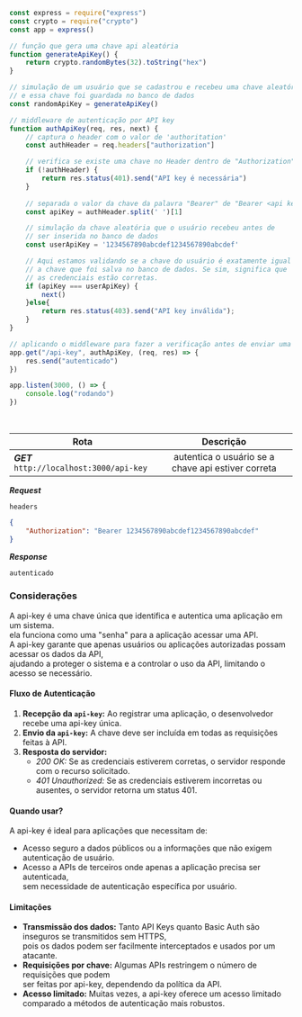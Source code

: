 ``` javascript
const express = require("express")
const crypto = require("crypto")
const app = express()

// função que gera uma chave api aleatória
function generateApiKey() {
    return crypto.randomBytes(32).toString("hex")
}

// simulação de um usuário que se cadastrou e recebeu uma chave aleatória
// e essa chave foi guardada no banco de dados
const randomApiKey = generateApiKey()

// middleware de autenticação por API key
function authApiKey(req, res, next) {
    // captura o header com o valor de 'authoritation'
    const authHeader = req.headers["authorization"]

    // verifica se existe uma chave no Header dentro de "Authorization"
    if (!authHeader) {
        return res.status(401).send("API key é necessária")
    }
    
    // separada o valor da chave da palavra "Bearer" de "Bearer <api key>"
    const apiKey = authHeader.split(' ')[1]

    // simulação da chave aleatória que o usuário recebeu antes de
    // ser inserida no banco de dados
    const userApiKey = '1234567890abcdef1234567890abcdef'

    // Aqui estamos validando se a chave do usuário é exatamente igual
    // a chave que foi salva no banco de dados. Se sim, significa que 
    // as credenciais estão corretas.
    if (apiKey === userApiKey) {
        next()
    }else{
        return res.status(403).send("API key inválida");
    }
}

// aplicando o middleware para fazer a verificação antes de enviar uma resposta
app.get("/api-key", authApiKey, (req, res) => {
    res.send("autenticado")
})

app.listen(3000, () => {
    console.log("rodando")
})

```

<br>

Rota | Descrição
--- | :---:
***GET*** ` http://localhost:3000/api-key ` | autentica o usuário se a chave api estiver correta

***Request***

`headers`
``` json
{
    "Authorization": "Bearer 1234567890abcdef1234567890abcdef"
}
```

***Response***

``` bash
autenticado
```

### Considerações

A api-key é uma chave única que identifica e autentica uma aplicação em um sistema.  
ela funciona como uma "senha" para a aplicação acessar uma API.  
A api-key garante que apenas usuários ou aplicações autorizadas possam acessar os dados da API,  
ajudando a proteger o sistema e a controlar o uso da API, limitando o acesso se necessário.

#### Fluxo de Autenticação
1. **Recepção da `api-key`:** Ao registrar uma aplicação, o desenvolvedor recebe uma api-key única.
2. **Envio da `api-key`:** A chave deve ser incluída em todas as requisições feitas à API.
3. **Resposta do servidor:**
    - *200 OK:* Se as credenciais estiverem corretas, o servidor responde com o recurso solicitado.
    - *401 Unauthorized:* Se as credenciais estiverem incorretas ou ausentes, o servidor retorna um status 401.

#### Quando usar?
A api-key é ideal para aplicações que necessitam de:

- Acesso seguro a dados públicos ou a informações que não exigem autenticação de usuário.
- Acesso a APIs de terceiros onde apenas a aplicação precisa ser autenticada,  
sem necessidade de autenticação específica por usuário.

#### Limitações
- **Transmissão dos dados:** Tanto API Keys quanto Basic Auth são inseguros se transmitidos sem HTTPS,  
pois os dados podem ser facilmente interceptados e usados por um atacante.
- **Requisições por chave:** Algumas APIs restringem o número de requisições que podem  
ser feitas por api-key, dependendo da política da API.
- **Acesso limitado:** Muitas vezes, a api-key oferece um acesso limitado  
comparado a métodos de autenticação mais robustos.